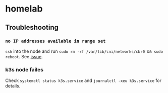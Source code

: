 # homelab

## Troubleshooting

### `no IP addresses available in range set`

`ssh` into the node and run `sudo rm -rf /var/lib/cni/networks/cbr0 && sudo reboot`. See [issue](https://github.com/k3s-io/k3s/issues/4682).

### k3s node failes

Check `systemctl status k3s.service` and `journalctl -xeu k3s.service` for details.
